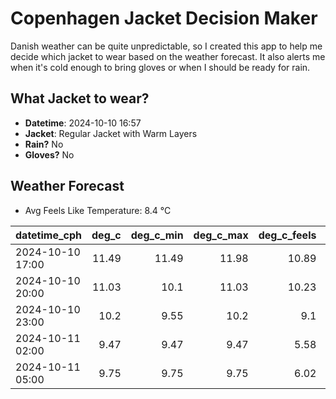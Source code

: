 
# Copenhagen Jacket Decision Maker

Danish weather can be quite unpredictable, so I created this app to help me decide which jacket to wear based on the weather forecast. 
It also alerts me when it's cold enough to bring gloves or when I should be ready for rain.

## What Jacket to wear?

- **Datetime**: 2024-10-10 16:57
- **Jacket**: Regular Jacket with Warm Layers
- **Rain?** No
- **Gloves?** No

## Weather Forecast
- Avg Feels Like Temperature: 8.4 °C

| datetime_cph     |   deg_c |   deg_c_min |   deg_c_max |   deg_c_feels | weather   | wind   | rain   |
|:-----------------|--------:|------------:|------------:|--------------:|:----------|:-------|:-------|
| 2024-10-10 17:00 |   11.49 |       11.49 |       11.98 |         10.89 | Clouds    | High   | None   |
| 2024-10-10 20:00 |   11.03 |       10.1  |       11.03 |         10.23 | Clouds    | High   | None   |
| 2024-10-10 23:00 |   10.2  |        9.55 |       10.2  |          9.1  | Clouds    | High   | None   |
| 2024-10-11 02:00 |    9.47 |        9.47 |        9.47 |          5.58 | Clear     | High   | None   |
| 2024-10-11 05:00 |    9.75 |        9.75 |        9.75 |          6.02 | Clouds    | High   | None   |
        